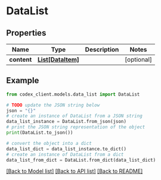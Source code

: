 # DataList


## Properties

Name | Type | Description | Notes
------------ | ------------- | ------------- | -------------
**content** | [**List[DataItem]**](DataItem.md) |  | [optional] 

## Example

```python
from codex_client.models.data_list import DataList

# TODO update the JSON string below
json = "{}"
# create an instance of DataList from a JSON string
data_list_instance = DataList.from_json(json)
# print the JSON string representation of the object
print(DataList.to_json())

# convert the object into a dict
data_list_dict = data_list_instance.to_dict()
# create an instance of DataList from a dict
data_list_from_dict = DataList.from_dict(data_list_dict)
```
[[Back to Model list]](../README.md#documentation-for-models) [[Back to API list]](../README.md#documentation-for-api-endpoints) [[Back to README]](../README.md)


